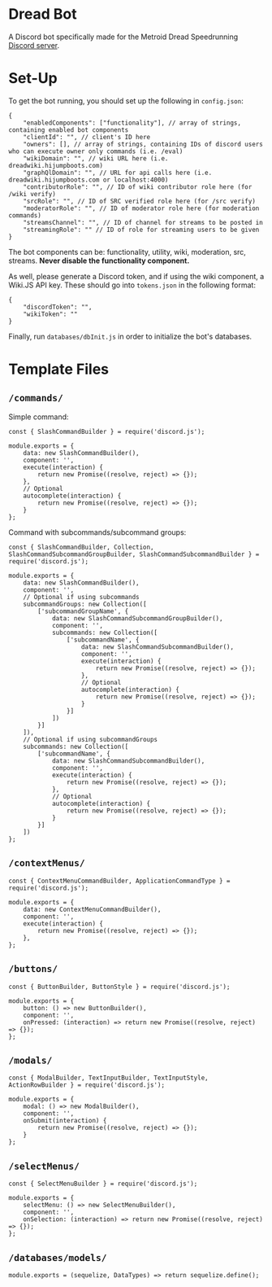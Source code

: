 # Dread Bot
A Discord bot specifically made for the Metroid Dread Speedrunning [Discord server](https://discord.gg/BdmYr5TRGT).

# Set-Up
To get the bot running, you should set up the following in `config.json`:
```
{
	"enabledComponents": ["functionality"], // array of strings, containing enabled bot components
	"clientId": "", // client's ID here
	"owners": [], // array of strings, containing IDs of discord users who can execute owner only commands (i.e. /eval)
	"wikiDomain": "", // wiki URL here (i.e. dreadwiki.hijumpboots.com)
	"graphQlDomain": "", // URL for api calls here (i.e. dreadwiki.hijumpboots.com or localhost:4000)
	"contributorRole": "", // ID of wiki contributor role here (for /wiki verify)
    "srcRole": "", // ID of SRC verified role here (for /src verify)
    "moderatorRole": "", // ID of moderator role here (for moderation commands)
	"streamsChannel": "", // ID of channel for streams to be posted in
	"streamingRole": "" // ID of role for streaming users to be given
}
```
The bot components can be: functionality, utility, wiki, moderation, src, streams. **Never disable the functionality component.**

As well, please generate a Discord token, and if using the wiki component, a Wiki.JS API key. These should go into `tokens.json` in the following format:
```
{
    "discordToken": "",
    "wikiToken": ""
}
```
Finally, run `databases/dbInit.js` in order to initialize the bot's databases.

# Template Files
## `/commands/`
Simple command:
```
const { SlashCommandBuilder } = require('discord.js');

module.exports = {
    data: new SlashCommandBuilder(),
    component: '',
    execute(interaction) {
        return new Promise((resolve, reject) => {});
    },
    // Optional
    autocomplete(interaction) {
        return new Promise((resolve, reject) => {});
    }
};
```
Command with subcommands/subcommand groups:
```
const { SlashCommandBuilder, Collection, SlashCommandSubcommandGroupBuilder, SlashCommandSubcommandBuilder } = require('discord.js');

module.exports = {
    data: new SlashCommandBuilder(),
    component: '',
    // Optional if using subcommands
    subcommandGroups: new Collection([
        ['subcommandGroupName', {
            data: new SlashCommandSubcommandGroupBuilder(),
            component: '',
            subcommands: new Collection([
                ['subcommandName', {
                    data: new SlashCommandSubcommandBuilder(),
                    component: '',
                    execute(interaction) {
                        return new Promise((resolve, reject) => {});
                    },
                    // Optional
                    autocomplete(interaction) {
                        return new Promise((resolve, reject) => {});
                    }
                }]
            ])
        }]
    ]),
    // Optional if using subcommandGroups
    subcommands: new Collection([
        ['subcommandName', {
            data: new SlashCommandSubcommandBuilder(),
            component: '',
            execute(interaction) {
                return new Promise((resolve, reject) => {});
            },
            // Optional
            autocomplete(interaction) {
                return new Promise((resolve, reject) => {});
            }
        }]
    ])
};
```

## `/contextMenus/`
```
const { ContextMenuCommandBuilder, ApplicationCommandType } = require('discord.js');

module.exports = {
    data: new ContextMenuCommandBuilder(),
    component: '',
    execute(interaction) {
        return new Promise((resolve, reject) => {});
    },
};
```

## `/buttons/`
```
const { ButtonBuilder, ButtonStyle } = require('discord.js');

module.exports = {
    button: () => new ButtonBuilder(),
    component: '',
    onPressed: (interaction) => return new Promise((resolve, reject) => {});
};
```

## `/modals/`
```
const { ModalBuilder, TextInputBuilder, TextInputStyle, ActionRowBuilder } = require('discord.js');

module.exports = {
    modal: () => new ModalBuilder(),
    component: '',
    onSubmit(interaction) {
        return new Promise((resolve, reject) => {});
    }
};
```

## `/selectMenus/`
```
const { SelectMenuBuilder } = require('discord.js');

module.exports = {
    selectMenu: () => new SelectMenuBuilder(),
    component: '',
    onSelection: (interaction) => return new Promise((resolve, reject) => {});
};

```

## `/databases/models/`
```
module.exports = (sequelize, DataTypes) => return sequelize.define();
```
